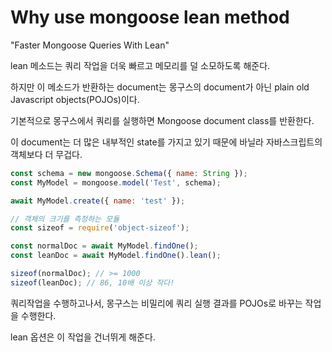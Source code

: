 # Why use mongoose lean method

"Faster Mongoose Queries With Lean"

lean 메소드는 쿼리 작업을 더욱 빠르고 메모리를 덜 소모하도록 해준다.

하지만 이 메소드가 반환하는 document는 몽구스의 document가 아닌 plain old Javascript objects(POJOs)이다.

기본적으로 몽구스에서 쿼리를 실행하면 Mongoose document class를 반환한다.

이 document는 더 많은 내부적인 state를 가지고 있기 때문에 바닐라 자바스크립트의 객체보다 더 무겁다.

```jsx
const schema = new mongoose.Schema({ name: String });
const MyModel = mongoose.model('Test', schema);

await MyModel.create({ name: 'test' });

// 객체의 크기를 측정하는 모듈
const sizeof = require('object-sizeof');

const normalDoc = await MyModel.findOne();
const leanDoc = await MyModel.findOne().lean();

sizeof(normalDoc); // >= 1000
sizeof(leanDoc); // 86, 10배 이상 작다!
```

쿼리작업을 수행하고나서, 몽구스는 비밀리에 쿼리 실행 결과를 POJOs로 바꾸는 작업을 수행한다.

lean 옵션은 이 작업을 건너뛰게 해준다.
